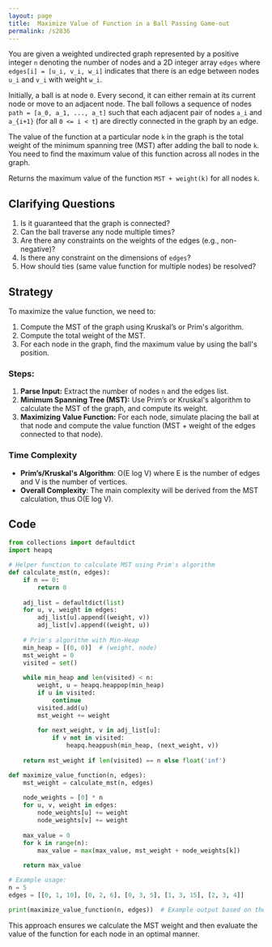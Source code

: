 ```yaml
---
layout: page
title:  Maximize Value of Function in a Ball Passing Game-out
permalink: /s2836
---
```


You are given a weighted undirected graph represented by a positive integer `n` denoting the number of nodes and a 2D integer array `edges` where `edges[i] = [u_i, v_i, w_i]` indicates that there is an edge between nodes `u_i` and `v_i` with weight `w_i`.

Initially, a ball is at node `0`. Every second, it can either remain at its current node or move to an adjacent node. The ball follows a sequence of nodes `path = [a_0, a_1, ..., a_t]` such that each adjacent pair of nodes `a_i` and `a_{i+1}` (for all `0 <= i < t`) are directly connected in the graph by an edge.

The value of the function at a particular node `k` in the graph is the total weight of the minimum spanning tree (MST) after adding the ball to node `k`. You need to find the maximum value of this function across all nodes in the graph.

Returns the maximum value of the function `MST + weight(k)` for all nodes `k`.

## Clarifying Questions

1. Is it guaranteed that the graph is connected?
2. Can the ball traverse any node multiple times?
3. Are there any constraints on the weights of the edges (e.g., non-negative)?
4. Is there any constraint on the dimensions of `edges`?
5. How should ties (same value function for multiple nodes) be resolved?

## Strategy

To maximize the value function, we need to:

1. Compute the MST of the graph using Kruskal’s or Prim's algorithm.
2. Compute the total weight of the MST.
3. For each node in the graph, find the maximum value by using the ball's position.

### Steps:

1. **Parse Input:** Extract the number of nodes `n` and the edges list.
2. **Minimum Spanning Tree (MST):** Use Prim’s or Kruskal's algorithm to calculate the MST of the graph, and compute its weight.
3. **Maximizing Value Function:** For each node, simulate placing the ball at that node and compute the value function (MST + weight of the edges connected to that node).

### Time Complexity

- **Prim’s/Kruskal's Algorithm**: O(E log V) where E is the number of edges and V is the number of vertices.
- **Overall Complexity**: The main complexity will be derived from the MST calculation, thus O(E log V).

## Code

```python
from collections import defaultdict
import heapq

# Helper function to calculate MST using Prim's algorithm
def calculate_mst(n, edges):
    if n == 0:
        return 0
    
    adj_list = defaultdict(list)
    for u, v, weight in edges:
        adj_list[u].append((weight, v))
        adj_list[v].append((weight, u))
    
    # Prim's algorithm with Min-Heap
    min_heap = [(0, 0)]  # (weight, node)
    mst_weight = 0
    visited = set()
    
    while min_heap and len(visited) < n:
        weight, u = heapq.heappop(min_heap)
        if u in visited:
            continue
        visited.add(u)
        mst_weight += weight
        
        for next_weight, v in adj_list[u]:
            if v not in visited:
                heapq.heappush(min_heap, (next_weight, v))
    
    return mst_weight if len(visited) == n else float('inf')

def maximize_value_function(n, edges):
    mst_weight = calculate_mst(n, edges)
    
    node_weights = [0] * n
    for u, v, weight in edges:
        node_weights[u] += weight
        node_weights[v] += weight
    
    max_value = 0
    for k in range(n):
        max_value = max(max_value, mst_weight + node_weights[k])
    
    return max_value

# Example usage:
n = 5
edges = [[0, 1, 10], [0, 2, 6], [0, 3, 5], [1, 3, 15], [2, 3, 4]]

print(maximize_value_function(n, edges))  # Example output based on the input
```

This approach ensures we calculate the MST weight and then evaluate the value of the function for each node in an optimal manner.